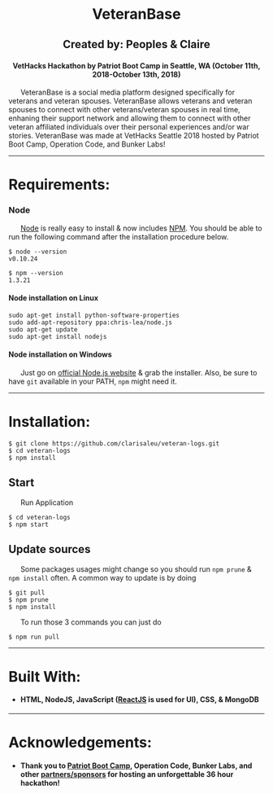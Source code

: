 # <p align="center">VeteranBase</p>

## <p align="center">Created by: Peoples & Claire </p>

#### <p align="center">VetHacks Hackathon by Patriot Boot Camp in Seattle, WA (October 11th, 2018-October 13th, 2018)</p>

&nbsp;&nbsp;&nbsp;&nbsp;&nbsp;&nbsp;VeteranBase is a social media platform designed specifically for veterans and veteran spouses. VeteranBase allows veterans and veteran spouses to connect with other veterans/veteran spouses in real time, enhaning their support network and allowing them to connect with other veteran affiliated individuals over their personal experiences and/or war stories. VeteranBase was made at VetHacks Seattle 2018 hosted by Patriot Boot Camp, Operation Code, and Bunker Labs!

---

# Requirements:

### Node

&nbsp;&nbsp;&nbsp;&nbsp;&nbsp;&nbsp;[Node](http://nodejs.org/) is really easy to install & now includes [NPM](https://npmjs.org/).
You should be able to run the following command after the installation procedure
below.

```
$ node --version
v0.10.24

$ npm --version
1.3.21
```

#### Node installation on Linux

    sudo apt-get install python-software-properties
    sudo add-apt-repository ppa:chris-lea/node.js
    sudo apt-get update
    sudo apt-get install nodejs

#### Node installation on Windows

&nbsp;&nbsp;&nbsp;&nbsp;&nbsp;&nbsp;Just go on [official Node.js website](http://nodejs.org/) & grab the installer.
Also, be sure to have `git` available in your PATH, `npm` might need it.

---

# Installation:

```
$ git clone https://github.com/clarisaleu/veteran-logs.git
$ cd veteran-logs
$ npm install
```

## Start

&nbsp;&nbsp;&nbsp;&nbsp;&nbsp;&nbsp;Run Application

```
$ cd veteran-logs
$ npm start
```

## Update sources

&nbsp;&nbsp;&nbsp;&nbsp;&nbsp;&nbsp;Some packages usages might change so you should run `npm prune` & `npm install` often.
A common way to update is by doing

    $ git pull
    $ npm prune
    $ npm install

&nbsp;&nbsp;&nbsp;&nbsp;&nbsp;&nbsp;To run those 3 commands you can just do

    $ npm run pull

---

# Built With:

- #### HTML, NodeJS, JavaScript ([ReactJS](http://facebook.github.io/react) is used for UI), CSS, & MongoDB

---

# Acknowledgements:

- #### Thank you to [Patriot Boot Camp](http://patriotbootcamp.org/), Operation Code, Bunker Labs, and other [partners/sponsors](https://www.vethacks.org/) for hosting an unforgettable 36 hour hackathon!
